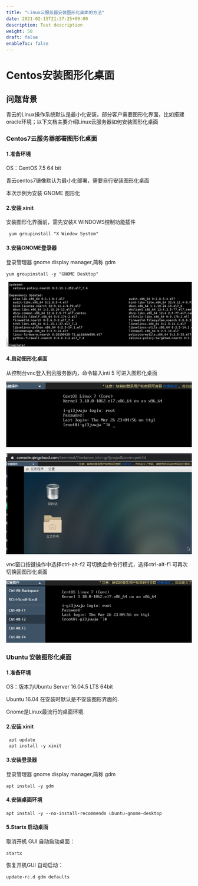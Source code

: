 ```yaml
---
title: "Linux云服务器安装图形化桌面的方法"
date: 2021-02-15T21:37:25+09:00
description: Test description
weight: 50
draft: false
enableToc: false
---
```


# Centos安装图形化桌面

## 问题背景

青云的Linux操作系统默认是最小化安装，部分客户需要图形化界面，比如搭建oracle环境；以下文档主要介绍Linux云服务器如何安装图形化桌面

### Centos7云服务器部署图形化桌面

####  1.准备环境

  OS：CentOS 7.5 64 bit

  青云centos7镜像默认为最小化部署，需要自行安装图形化桌面

  本次示例为安装 GNOME 图形化

####  2.安装 xinit

 安装图形化界面前，需先安装X WINDOWS控制功能插件

```shell
 yum groupinstall "X Window System" 
```

####  3.安装GNOME登录器 

 登录管理器 gnome display manager,简称 gdm

```shell
yum groupinstall -y "GNOME Desktop"
```
 ![centos_GUI_1](../_images/centos_GUI_1.png)

####  4.启动图形化桌面

 从控制台vnc登入到云服务器内，命令输入inti 5 可进入图形化桌面

 ![centos_GUI_2.](../_images/centos_GUI_2.png)

 ![centos_GUI_3](../_images/centos_GUI_3.png)

 vnc窗口按键操作中选择ctrl-alt-f2 可切换会命令行模式，选择ctrl-alt-f1 可再次切换回图形化桌面

 ![centos_GUI_4](../_images/centos_GUI_4.png)



### Ubuntu 安装图形化桌面


 #### 1.准备环境

OS：版本为Ubuntu Server 16.04.5 LTS 64bit

Ubuntu 16.04 在安装时默认是不安装图形界面的.

Gnome是Linux最流行的桌面环境.

####  2.安装 xinit

```shell
 apt update
 apt install -y xinit  
```
####  3.安装登录器

 登录管理器 gnome display manager,简称 gdm

 ```shell
 apt install -y gdm 
 ```
####  4.安装桌面环境

 ```shell
 apt install -y --no-install-recommends ubuntu-gnome-desktop
 ```
####  5.Startx 启动桌面

 取消开机 GUI 自动启动桌面：

 ```shell
 startx
 ```
 恢复开机GUI 自动启动：
 ```shell
 update-rc.d gdm defaults
 ```
